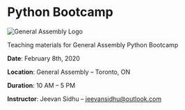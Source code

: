 # Python Bootcamp

![General Assembly Logo](https://camo.githubusercontent.com/1a91b05b8f4d44b5bbfb83abac2b0996d8e26c92/687474703a2f2f692e696d6775722e636f6d2f6b6538555354712e706e67)

Teaching materials for General Assembly Python Bootcamp

**Date**: February 8th, 2020

**Location**: General Assembly – Toronto, ON

**Duration**: 10 AM – 5 PM

**Instructor**: Jeevan Sidhu – jeevansidhu@outlook.com